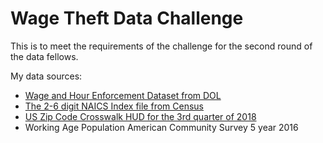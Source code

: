 # Wage Theft Data Challenge

This is to meet the requirements of the challenge for the second round of the data fellows.

My data sources:

* [Wage and Hour Enforcement Dataset from DOL](https://enfxfr.dol.gov/data_catalog/WHD/whd_whisard_20180814.csv.zip)
* [The 2-6 digit NAICS Index file from Census](https://www.census.gov/eos/www/naics/2012NAICS/2-digit_2012_Codes.xls)
* [US Zip Code Crosswalk HUD for the 3rd quarter of 2018](https://www.huduser.gov/portal/datasets/usps_crosswalk.html#data)
* Working Age Population American Community Survey 5 year 2016